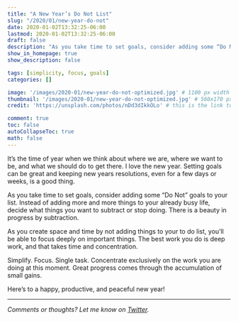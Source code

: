 ```yaml
---
title: "A New Year’s Do Not List"
slug: "/2020/01/new-year-do-not"
date: 2020-01-02T13:32:25-06:00
lastmod: 2020-01-02T13:32:25-06:00
draft: false
description: "As you take time to set goals, consider adding some “Do Not” goals to your list. There is a beauty in progress by subtraction."
show_in_homepage: true
show_description: false

tags: [simplicity, focus, goals]
categories: []

image: '/images/2020-01/new-year-do-not-optimized.jpg' # 1100 px width
thumbnail: '/images/2020-01/new-year-do-not-optimized.jpg' # 560x170 px for preview image
credit: 'https://unsplash.com/photos/nDd3dIkkOLo' # this is the link to the page the image came from

comment: true
toc: false
autoCollapseToc: true
math: false
---
```

It’s the time of year when we think about where we are, where we want to be, and what we should do to get there. I love the new year. Setting goals can be great and keeping new years resolutions, even for a few days or weeks, is a good thing.
<!--more-->

As you take time to set goals, consider adding some “Do Not” goals to your list. Instead of adding more and more things to your already busy life, decide what things you want to subtract or stop doing. There is a beauty in progress by subtraction. 

As you create space and time by not adding things to your to do list, you’ll be able to focus deeply on important things. The best work you do is deep work, and that takes time and concentration. 

Simplify. Focus. Single task. Concentrate exclusively on the work you are doing at this moment. Great progress comes through the accumulation of small gains.

Here’s to a happy, productive, and peaceful new year!

---

*Comments or thoughts? Let me know on [Twitter](https://twitter.com/adamtervort/).*
